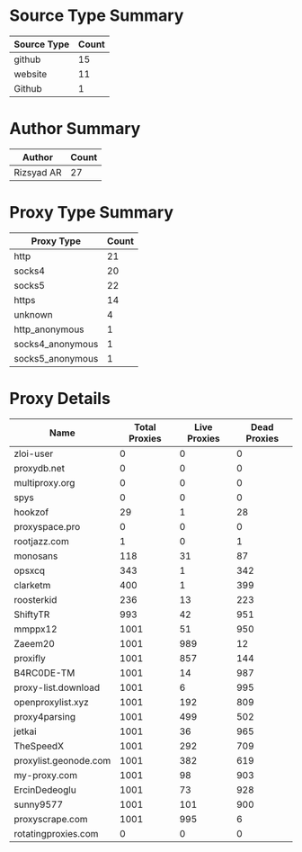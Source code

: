 # Source Type Summary

| Source Type | Count |
|-------------|-------|
| github | 15 |
| website | 11 |
| Github | 1 |


# Author Summary

| Author | Count |
|--------|-------|
| Rizsyad AR | 27 |


# Proxy Type Summary

| Proxy Type | Count |
|------------|-------|
| http | 21 |
| socks4 | 20 |
| socks5 | 22 |
| https | 14 |
| unknown | 4 |
| http_anonymous | 1 |
| socks4_anonymous | 1 |
| socks5_anonymous | 1 |


# Proxy Details

| Name | Total Proxies | Live Proxies | Dead Proxies |
|------|---------------|--------------|---------------|
| zloi-user | 0 | 0 | 0 |
| proxydb.net | 0 | 0 | 0 |
| multiproxy.org | 0 | 0 | 0 |
| spys | 0 | 0 | 0 |
| hookzof | 29 | 1 | 28 |
| proxyspace.pro | 0 | 0 | 0 |
| rootjazz.com | 1 | 0 | 1 |
| monosans | 118 | 31 | 87 |
| opsxcq | 343 | 1 | 342 |
| clarketm | 400 | 1 | 399 |
| roosterkid | 236 | 13 | 223 |
| ShiftyTR | 993 | 42 | 951 |
| mmppx12 | 1001 | 51 | 950 |
| Zaeem20 | 1001 | 989 | 12 |
| proxifly | 1001 | 857 | 144 |
| B4RC0DE-TM | 1001 | 14 | 987 |
| proxy-list.download | 1001 | 6 | 995 |
| openproxylist.xyz | 1001 | 192 | 809 |
| proxy4parsing | 1001 | 499 | 502 |
| jetkai | 1001 | 36 | 965 |
| TheSpeedX | 1001 | 292 | 709 |
| proxylist.geonode.com | 1001 | 382 | 619 |
| my-proxy.com | 1001 | 98 | 903 |
| ErcinDedeoglu | 1001 | 73 | 928 |
| sunny9577 | 1001 | 101 | 900 |
| proxyscrape.com | 1001 | 995 | 6 |
| rotatingproxies.com | 0 | 0 | 0 |
